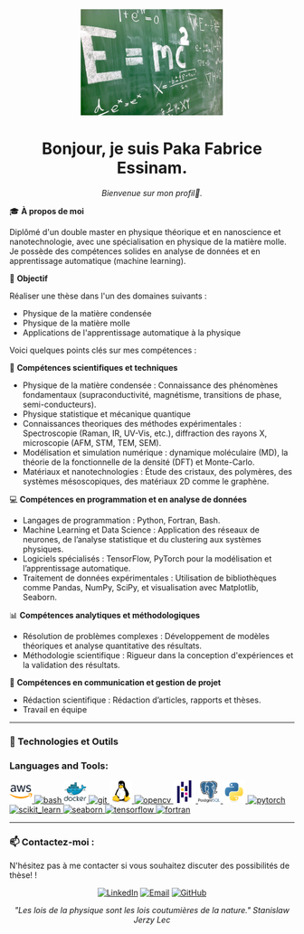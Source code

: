 <!-- Bannière ou image en en-tête -->
<p align="center">
  <img src="https://github.com/fabricepaka/images/blob/main/emc2.png" alt="Banner Image" width="50%" />
</p>

<!-- Titre de la page -->
<h1 align="center">Bonjour, je suis Paka Fabrice Essinam.</h1>
<p align="center">
  <em>Bienvenue sur mon profil👋.</em>
</p>



<!-- Présentation rapide -->
🎓 **À propos de moi**

Diplômé d'un double master en physique théorique et en nanoscience et nanotechnologie, avec une spécialisation en physique de la matière molle. Je possède des compétences solides en analyse de données et en apprentissage automatique (machine learning).

🎯 **Objectif**

Réaliser une thèse dans l'un des domaines suivants :
- Physique de la matière condensée
- Physique de la matière molle
- Applications de l'apprentissage automatique à la physique

Voici quelques points clés sur mes compétences :


🔬 **Compétences scientifiques et techniques**
- Physique de la matière condensée : Connaissance des phénomènes fondamentaux (supraconductivité, magnétisme, transitions de phase, semi-conducteurs).
- Physique statistique et mécanique quantique
- Connaissances theoriques des méthodes expérimentales : Spectroscopie (Raman, IR, UV-Vis, etc.), diffraction des rayons X, microscopie (AFM, STM, TEM, SEM).
- Modélisation et simulation numérique : dynamique moléculaire (MD), la théorie de la fonctionnelle de la densité (DFT) et Monte-Carlo.
- Matériaux et nanotechnologies : Étude des cristaux, des polymères, des systèmes mésoscopiques, des matériaux 2D comme le graphène.

💻 **Compétences en programmation et en analyse de données**
- Langages de programmation : Python, Fortran, Bash.
- Machine Learning et Data Science : Application des réseaux de neurones, de l’analyse statistique et du clustering aux systèmes physiques.
- Logiciels spécialisés : TensorFlow, PyTorch pour la modélisation et l’apprentissage automatique.
- Traitement de données expérimentales : Utilisation de bibliothèques comme Pandas, NumPy, SciPy, et visualisation avec Matplotlib, Seaborn.

📊 **Compétences analytiques et méthodologiques**
- Résolution de problèmes complexes : Développement de modèles théoriques et analyse quantitative des résultats.
- Méthodologie scientifique : Rigueur dans la conception d'expériences et la validation des résultats.

📝 **Compétences en communication et gestion de projet**
- Rédaction scientifique : Rédaction d’articles, rapports et thèses.
- Travail en équipe


---
### 🔧 Technologies et Outils


<h3 align="left">Languages and Tools:</h3>
<p align="left"> <a href="https://aws.amazon.com" target="_blank" rel="noreferrer"> <img src="https://raw.githubusercontent.com/devicons/devicon/master/icons/amazonwebservices/amazonwebservices-original-wordmark.svg" alt="aws" width="40" height="40"/> </a> <a href="https://www.gnu.org/software/bash/" target="_blank" rel="noreferrer"> <img src="https://www.vectorlogo.zone/logos/gnu_bash/gnu_bash-icon.svg" alt="bash" width="40" height="40"/> </a> <a href="https://www.docker.com/" target="_blank" rel="noreferrer"> <img src="https://raw.githubusercontent.com/devicons/devicon/master/icons/docker/docker-original-wordmark.svg" alt="docker" width="40" height="40"/> </a> <a href="https://git-scm.com/" target="_blank" rel="noreferrer"> <img src="https://www.vectorlogo.zone/logos/git-scm/git-scm-icon.svg" alt="git" width="40" height="40"/> </a> <a href="https://www.linux.org/" target="_blank" rel="noreferrer"> <img src="https://raw.githubusercontent.com/devicons/devicon/master/icons/linux/linux-original.svg" alt="linux" width="40" height="40"/> </a> <a href="https://opencv.org/" target="_blank" rel="noreferrer"> <img src="https://www.vectorlogo.zone/logos/opencv/opencv-icon.svg" alt="opencv" width="40" height="40"/> </a> <a href="https://pandas.pydata.org/" target="_blank" rel="noreferrer"> <img src="https://raw.githubusercontent.com/devicons/devicon/2ae2a900d2f041da66e950e4d48052658d850630/icons/pandas/pandas-original.svg" alt="pandas" width="40" height="40"/> </a> <a href="https://www.postgresql.org" target="_blank" rel="noreferrer"> <img src="https://raw.githubusercontent.com/devicons/devicon/master/icons/postgresql/postgresql-original-wordmark.svg" alt="postgresql" width="40" height="40"/> </a> <a href="https://www.python.org" target="_blank" rel="noreferrer"> <img src="https://raw.githubusercontent.com/devicons/devicon/master/icons/python/python-original.svg" alt="python" width="40" height="40"/> </a> <a href="https://pytorch.org/" target="_blank" rel="noreferrer"> <img src="https://www.vectorlogo.zone/logos/pytorch/pytorch-icon.svg" alt="pytorch" width="40" height="40"/> </a> <a href="https://scikit-learn.org/" target="_blank" rel="noreferrer"> <img src="https://upload.wikimedia.org/wikipedia/commons/0/05/Scikit_learn_logo_small.svg" alt="scikit_learn" width="40" height="40"/> </a> <a href="https://seaborn.pydata.org/" target="_blank" rel="noreferrer"> <img src="https://seaborn.pydata.org/_images/logo-mark-lightbg.svg" alt="seaborn" width="40" height="40"/> </a> <a href="https://www.tensorflow.org" target="_blank" rel="noreferrer"> <img src="https://www.vectorlogo.zone/logos/tensorflow/tensorflow-icon.svg" alt="tensorflow" width="40" height="40"/> </a> </a> <a href="https://www.tensorflow.org" target="_blank" rel="noreferrer"> <img src="https://github.com/fortran-lang/fortran-lang.org/blob/master/assets/img/fortran-logo.svg" alt="fortran" width="40" height="40"/> </a> </p>




	
---


 <h3 align="left"> 📫 Contactez-moi :</h3>


N'hésitez pas à me contacter si vous souhaitez discuter des possibilités de thèse! !


<!-- Badges sociaux -->
<p align="center">
  <a href="https://www.linkedin.com/in/fabrice-paka-junior-data-scientist-dataanalyst-alternance2025-toutelafrance-teletravail/"><img src="https://img.shields.io/badge/-LinkedIn-blue?style=flat&logo=Linkedin&logoColor=white" alt="LinkedIn"></a>
  <a href="mailto:fabricepaka10@gmail.com"><img src="https://img.shields.io/badge/-Email-red?style=flat&logo=Gmail&logoColor=white" alt="Email"></a>
  <a href="https://github.com/fabricepaka/fabricepaka/"><img src="https://img.shields.io/badge/-GitHub-black?style=flat&logo=GitHub&logoColor=white" alt="GitHub"></a>
</p>


<p align="center"> <em>"Les lois de la physique sont les lois coutumières de la nature." Stanislaw Jerzy Lec</em> </p>

